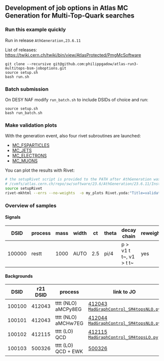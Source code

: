 ## Development of job options in Atlas MC Generation for Multi-Top-Quark searches

### Run this example quickly
Run in release `AthGeneration,23.6.11`

List of releases: https://twiki.cern.ch/twiki/bin/view/AtlasProtected/PmgMcSoftware

```
git clone --recursive git@github.com:philippgadow/atlas-run3-multitops-bsm-joboptions.git
source setup.sh
bash run.sh
```

### Batch submission
On DESY NAF modify `run_batch.sh` to include DSIDs of choice and run:

```
source setup.sh
bash run_batch.sh
```


### Make validation plots

With the generation event, also four rivet subroutines are launched:

- [MC_FSPARTICLES](https://rivet.hepforge.org/analyses/MC_FSPARTICLES.html)
- [MC_JETS](https://rivet.hepforge.org/analyses/MC_JETS.html)
- [MC_ELECTRONS](https://rivet.hepforge.org/analyses/MC_ELECTRONS.html)
- [MC_MUONS](https://rivet.hepforge.org/analyses/MC_MUONS.html)

You can plot the results with Rivet:

```bash
# the setupRivet script is provided to the PATH after AthGeneration was setup, see e.g.
# /cvmfs/atlas.cern.ch/repo/sw/software/23.6/AthGeneration/23.6.11/InstallArea/x86_64-centos7-gcc11-opt/bin/setupRivet
source setupRivet
rivet-mkhtml --errs --no-weights  -o my_plots Rivet.yoda:"Title=validation plots"
```

### Overview of samples

#### Signals

| DSID   | process | mass | width | ct   | theta | decay chain                        | reweight |
| ------ | ------- | ---- | ----- | ---- | ----- | ---------------------------------- | -------- |
| 100000 | restt   | 1000 | AUTO  |  2.5 |  pi/4 | p > v1 t t~, v1 > t t~             | yes      |


#### Backgrounds

| DSID   | r21 DSID | process | link to JO |
| ------ | -------- | ------- | ---------- |
| 100100 | 412043   | tttt (NLO) aMCPy8EG | [412043](https://gitlab.cern.ch/atlas-physics/pmg/infrastructure/mc15joboptions/-/blob/master/share/DSID412xxx/MC15.412043.aMcAtNloPythia8EvtGen_A14NNPDF31_SM4topsNLO.py) [`MadGraphControl_SM4topsNLO.py`](https://gitlab.cern.ch/atlas-physics/pmg/infrastructure/mc15joboptions/-/blob/master/common/MadGraph/MadGraphControl_SM4topsNLO.py) |
| 100101 | 412043   | tttt (NLO) aMCHw7EG | [412044](https://gitlab.cern.ch/atlas-physics/pmg/infrastructure/mc15joboptions/-/blob/master/share/DSID412xxx/MC15.412044.aMcAtNloHerwig7EvtGen_H7UE_SM4topsNLO.py) [`MadGraphControl_SM4topsNLO.py`](https://gitlab.cern.ch/atlas-physics/pmg/infrastructure/mc15joboptions/-/blob/master/common/MadGraph/MadGraphControl_SM4topsNLO.py) |
| 100102 | 412115   | tttt (LO) QCD | [412115](https://gitlab.cern.ch/atlas-physics/pmg/infrastructure/mc15joboptions/-/blob/master/share/DSID412xxx/MC15.412115.MadGraphPythia8EvtGen_A14NNPDF31_SM4topsLO.py) [`MadGraphControl_SM4topsLO.py`](https://gitlab.cern.ch/atlas-physics/pmg/infrastructure/mc15joboptions/-/blob/master/common/MadGraph/MadGraphControl_SM4topsLO.py) |
| 100103 | 500326   | tttt (LO) QCD + EWK | [500326](https://gitlab.cern.ch/atlas-physics/pmg/mcjoboptions/-/tree/master/500xxx/500326) |

